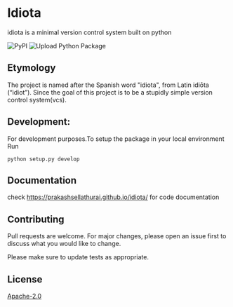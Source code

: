 # Idiota
idiota is a minimal version control system built on 
python

![PyPI](https://img.shields.io/pypi/v/idiota)
![Upload Python Package](https://github.com/prakashsellathurai/idiota/workflows/Upload%20Python%20Package/badge.svg)

## Etymology
The project is named after the Spanish word "idiota", from Latin idiōta (“idiot”). Since the goal of 
this project is to be a stupidly simple version control system(vcs).



## Development:
For development purposes.To setup the package in your local environment  Run 

``python setup.py develop``
## Documentation
check https://prakashsellathurai.github.io/idiota/ for code documentation

## Contributing
Pull requests are welcome. For major changes, please open an issue first to discuss what you would like to change.

Please make sure to update tests as appropriate.

## License
[Apache-2.0](https://choosealicense.com/licenses/apache-2.0/)
